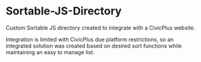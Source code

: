 # Sortable-JS-Directory

Custom Sortable JS directory created to integrate with a CivicPlus website.  

Integration is limited with CivicPlus due platform restrictions, so an integrated solution was created based on desired sort functions while maintaining an easy to manage list.
